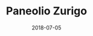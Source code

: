 ﻿---
title:          "Paneolio Zurigo"
date:           "2018-07-05"
draft:          false
robotsExclude:  true
forceNowrap:    false
---

